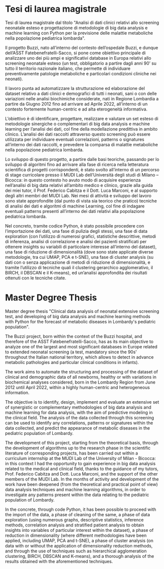 # Tesi di laurea magistrale

Tesi di laurea magistrale dal titolo "Analisi di dati clinici relativi allo screening neonatale esteso e progettazione di metodologie di big data analysis e machine learning con Python per la previsione delle malattie metaboliche nella popolazione pediatrica lombarda".

Il progetto Buzzi, nato all’interno del contesto dell’ospedale Buzzi, e dunque dell’ASST Fatebenefratelli-Sacco, si pone come obiettivo principale di analizzare uno dei più ampi e significativi database in Europa relativi allo screening neonatale esteso (un test, obbligatorio a partire dagli anni 90’ su tutto il territorio nazionale italiano, che permette di individuare preventivamente patologie metaboliche e particolari condizioni cliniche nei neonati).

Il lavoro punta ad automatizzare la strutturazione ed elaborazione del dataset relativo a dati clinici e demografici di tutti i neonati, sani o con delle variazioni nelle analisi biochimiche considerate, nati in Regione Lombardia a partire da Giugno 2012 fino ad arrivare ad Aprile 2022, all’interno di un contesto fortemente human-centric e ad alta eterogeneità informativa.

L’obiettivo è di identificare, progettare, realizzare e valutare un set esteso di metodologie sinergiche o complementari di big data analysis e machine learning per l’analisi dei dati, col fine della modellazione predittiva in ambito clinico. L’analisi dei dati raccolti attraverso questo screening può essere utilizzata per individuare eventuali correlazioni, patterns o signatures all’interno dei dati raccolti, e prevedere la comparsa di malattie metaboliche nella popolazione pediatrica lombarda.

Lo sviluppo di questo progetto, a partire dalle basi teoriche, passando per lo sviluppo di algoritmi fino ad arrivare alla fase di ricerca nella letteratura scientifica di progetti corrispondenti, è stato svolto all’interno di un percorso di stage curricolare presso il MUDI Lab dell’Università degli studi di Milano – Bicocca: in questo contesto ho avuto modo di acquisire esperienza nell’analisi di big data relativi all’ambito medico e clinico, grazie alla guida dei miei tutor, il Prof. Federico Cabitza e il Dott. Luca Marconi, e al supporto degli altri membri del MUDI Lab. Nei mesi di attività e sviluppo del lavoro sono state approfondite (dal punto di vista sia teorico che pratico) tecniche di analisi dei dati e algoritmi di machine Learning, col fine di indagare eventuali patterns presenti all’interno dei dati relativi alla popolazione pediatrica lombarda.

Nel concreto, tramite codice Python, è stato possibile procedere con l’importazione dei dati, una fase di pulizia degli stessi, una fase di data exploration (con l’utilizzo di numerosi grafici, statistiche descrittive, metodi di inferenza, analisi di correlazione e analisi dei pazienti stratificati per ottenere insights su variabili di particolare interesse all’interno del dataset), una fase di riduzione di dimensionalità (dove sono state applicate diverse metodologie, tra cui UMAP, PCA e t-SNE), una fase di cluster analysis (su dati con o senza applicazione di metodi di riduzione di dimensionalità, e tramite l’utilizzo di tecniche quali il clustering gerarchico agglomerativo, il BIRCH, il DBSCAN e il K-means), ed un’analisi approfondita dei risultati ottenuti con le tecniche citate.




# Master Degree Thesis

Master degree thesis "Clinical data analysis of neonatal extensive screening test, and developing of big data analysis and machine learning methods with Python for the forecast of metabolic diseases in Lombardy's pediatric population".

The Buzzi project, born within the context of the Buzzi hospital, and therefore of the ASST Fatebenefratelli-Sacco, has as its main objective to analyze one of the largest and most significant databases in Europe related to extended neonatal screening (a test, mandatory since the 90s' throughout the Italian national territory, which allows to detect in advance metabolic pathologies and particular clinical conditions in infants).

The work aims to automate the structuring and processing of the dataset of clinical and demographic data of all newborns, healthy or with variations in biochemical analyses considered, born in the Lombardy Region from June 2012 until April 2022, within a highly human-centric and heterogeneous information.

The objective is to identify, design, implement and evaluate an extensive set of synergistic or complementary methodologies of big data analysis and machine learning for data analysis, with the aim of predictive modeling in the clinical field. The analysis of the data collected through this screening can be used to identify any correlations, patterns or signatures within the data collected, and predict the appearance of metabolic diseases in the pediatric population of Lombardy.

The development of this project, starting from the theoretical basis, through the development of algorithms up to the research phase in the scientific literature of corresponding projects, has been carried out within a curriculum internship at the MUDI Lab of the University of Milan - Bicocca: in this context I had the opportunity to gain experience in big data analysis related to the medical and clinical field, thanks to the guidance of my tutors, Prof. Federico Cabitza and Dott. Luca Marconi, and the support of the other members of the MUDI Lab. In the months of activity and development of the work have been deepened (from the theoretical and practical point of view) data analysis techniques and machine learning algorithms, in order to investigate any patterns present within the data relating to the pediatric population of Lombardy.

In the concrete, through code Python, it has been possible to proceed with the import of the data, a phase of cleaning of the same, a phase of data exploration (using numerous graphs, descriptive statistics, inference methods, correlation analysis and stratified patient analysis to obtain insights into variables of particular interest within the dataset), a phase of reduction in dimensionality (where different methodologies have been applied, including UMAP, PCA and t-SNE), a phase of cluster analysis (on data with or without the application of dimensionality reduction methods, and through the use of techniques such as hierarchical agglomeration clustering, BIRCH, DBSCAN and K-means), and a thorough analysis of the results obtained with the aforementioned techniques.